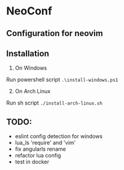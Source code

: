 # NeoConf

## Configuration for neovim


## Installation

1. On Windows

Run powershell script `.\install-windows.ps1`

2. On Arch Linux

Run sh script `./install-arch-linux.sh`

## TODO:
- eslint config detection for windows
- lua_ls 'require' and 'vim'
- fix angularls rename
- refactor lua config
- test in docker
